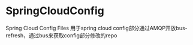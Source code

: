 # SpringCloudConfig
Spring Cloud Config Files
用于spring cloud config部分通过AMQP开放bus-refresh，通过bus来获取config部分修改的repo
